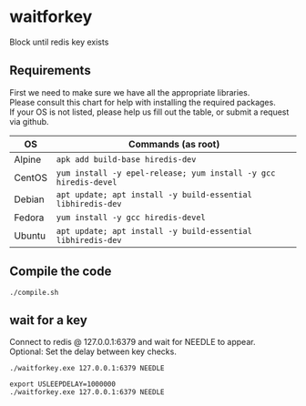 # waitforkey
Block until redis key exists

## Requirements
First we need to make sure we have all the appropriate libraries. \
Please consult this chart for help with installing the required packages. \
If your OS is not listed, please help us fill out the table, or submit a request via github.

| OS     | Commands (as root)                                                |
| ------ | ----------------------------------------------------------------- |
| Alpine | `apk add build-base hiredis-dev`                                  |
| CentOS | `yum install -y epel-release; yum install -y gcc hiredis-devel `  |
| Debian | `apt update; apt install -y build-essential libhiredis-dev`       |
| Fedora | `yum install -y gcc hiredis-devel`                                |
| Ubuntu | `apt update; apt install -y build-essential libhiredis-dev`       |

## Compile the code
```
./compile.sh
```

## wait for a key
Connect to redis @ 127.0.0.1:6379 and wait for NEEDLE to appear. \
Optional: Set the delay between key checks.
```
./waitforkey.exe 127.0.0.1:6379 NEEDLE

export USLEEPDELAY=1000000
./waitforkey.exe 127.0.0.1:6379 NEEDLE
```
